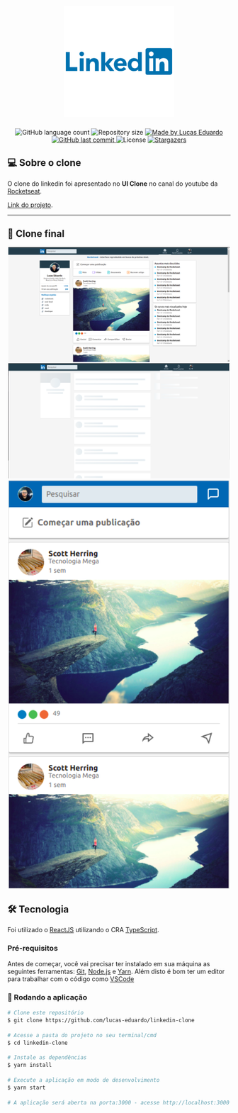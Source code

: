 <h1 align="center">
  <img alt="Linkedin Clone" title="Linkedin Clone" src=".github/logo.png" width="250" />
</h1>

<p align="center">
  <img alt="GitHub language count" src="https://img.shields.io/github/languages/count/lucas-eduardo/linkedin-clone?color=%2304D361">

  <img alt="Repository size" src="https://img.shields.io/github/repo-size/lucas-eduardo/linkedin-clone">

  <a href="https://www.linkedin.com/in/lucasdeveloperti/">
    <img alt="Made by Lucas Eduardo" src="https://img.shields.io/badge/made%20by-Lucas Eduardo-%2304D361">
  </a>

  <a href="https://github.com/lucas-eduardo/linkedin-clone/commits/master">
    <img alt="GitHub last commit" src="https://img.shields.io/github/last-commit/lucas-eduardo/linkedin-clone">
  </a>

  <img alt="License" src="https://img.shields.io/badge/license-MIT-brightgreen">

   <a href="https://github.com/lucas-eduardo/linkedin-clone/stargazers">
    <img alt="Stargazers" src="https://img.shields.io/github/stars/lucas-eduardo/linkedin-clone?style=social">
  </a>
</p>

## 💻 Sobre o clone

O clone do linkedin foi apresentado no **UI Clone** no canal do youtube da [Rocketseat](rc).

[Link do projeto](linkedin-clone).

---

## 🎨 Clone final

<div align="center">
  <img src=".github/image1.png" width="500" />
  <img src=".github/image2.png" width="500" />
  <img src=".github/image3.png" width="500" />
</div>

## 🛠 Tecnologia

Foi utilizado o [ReactJS][reactjs] utilizando o CRA [TypeScript][typescript].

### Pré-requisitos

Antes de começar, você vai precisar ter instalado em sua máquina as seguintes ferramentas:
[Git](https://git-scm.com), [Node.js][nodejs] e [Yarn][yarn].
Além disto é bom ter um editor para trabalhar com o código como [VSCode][vscode]

### 🧭 Rodando a aplicação

```bash
# Clone este repositório
$ git clone https://github.com/lucas-eduardo/linkedin-clone

# Acesse a pasta do projeto no seu terminal/cmd
$ cd linkedin-clone

# Instale as dependências
$ yarn install

# Execute a aplicação em modo de desenvolvimento
$ yarn start

# A aplicação será aberta na porta:3000 - acesse http://localhost:3000
```

[nodejs]: https://nodejs.org/
[typescript]: https://www.typescriptlang.org/
[expo]: https://expo.io/
[reactjs]: https://reactjs.org
[rn]: https://facebook.github.io/react-native/
[yarn]: https://yarnpkg.com/
[vscode]: https://code.visualstudio.com/
[license]: https://opensource.org/licenses/MIT
[rc]: https://rocketseat.com.br
[linkedin-clone]: https://uiclonelinkedin.netlify.app